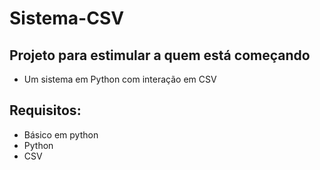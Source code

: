 # Sistema-CSV
## Projeto para estimular a quem está começando
- Um  sistema em Python com interação em CSV

## Requisitos:
- Básico em python
- Python
- CSV
